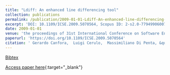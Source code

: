 ```yaml
---
title: "Ldiff: An enhanced line differencing tool"
collection: publications
permalink: /publication/2009-01-01-Ldiff-An-enhanced-line-differencing-tool
excerpt: 'DOI: 10.1109/ICSE.2009.5070564, Scopus ID: 2-s2.0-77949906007, Cited by: 27'
date: 2009-01-01
venue: 'the proceedings of 31st International Conference on Software Engineering, ICSE 2009, May 16-24, 2009, Vancouver, Canada, Proceedings'
paperurl: 'https://doi.org/10.1109/ICSE.2009.5070564'
citation: ' Gerardo Canfora,  Luigi Cerulo,  Massimiliano Di Penta, &quot;Ldiff: An enhanced line differencing tool.&quot; the proceedings of 31st International Conference on Software Engineering, ICSE 2009, May 16-24, 2009, Vancouver, Canada, Proceedings, 2009.'
---
```

[Bibtex](https://dblp.org/rec/bib/conf/icse/CanforaCP09)

[Access paper here](https://doi.org/10.1109/ICSE.2009.5070564){:target="_blank"}
